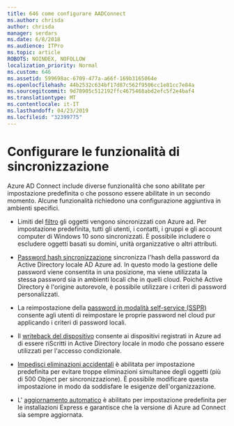 ```yaml
---
title: 646 come configurare AADConnect
ms.author: chrisda
author: chrisda
manager: serdars
ms.date: 6/8/2018
ms.audience: ITPro
ms.topic: article
ROBOTS: NOINDEX, NOFOLLOW
localization_priority: Normal
ms.custom: 646
ms.assetid: 599698ac-6709-477a-a66f-169b3165064e
ms.openlocfilehash: 44b2532c634bf17d87c562f9506cc1e81cc7e84a
ms.sourcegitcommit: 9d78905c512192ffc4675468abd2efc5f2e4baf4
ms.translationtype: MT
ms.contentlocale: it-IT
ms.lasthandoff: 04/23/2019
ms.locfileid: "32399775"
---
```

# <a name="configure-sync-features"></a>Configurare le funzionalità di sincronizzazione

Azure AD Connect include diverse funzionalità che sono abilitate per impostazione predefinita o che possono essere abilitate in un secondo momento. Alcune funzionalità richiedono una configurazione aggiuntiva in ambienti specifici.

- Limiti del [filtro](https://docs.microsoft.com/azure/active-directory/connect/active-directory-aadconnectsync-configure-filtering) gli oggetti vengono sincronizzati con Azure ad. Per impostazione predefinita, tutti gli utenti, i contatti, i gruppi e gli account computer di Windows 10 sono sincronizzati. È possibile includere o escludere oggetti basati su domini, unità organizzative o altri attributi.

- [Password hash sincronizzazione](https://docs.microsoft.com/azure/active-directory/connect/active-directory-aadconnectsync-implement-password-hash-synchronization) sincronizza l'hash della password da Active Directory locale AD Azure ad. In questo modo la gestione delle password viene consentita in una posizione, ma viene utilizzata la stessa password sia in ambienti locali che in quelli cloud. Poiché Active Directory è l'origine autorevole, è possibile utilizzare i criteri di password personalizzati.

- La reimpostazione della [password in modalità self-service (SSPR)](https://docs.microsoft.com/azure/active-directory/authentication/quickstart-sspr) consente agli utenti di reimpostare le proprie password nel cloud pur applicando i criteri di password locali.

- Il [writeback del dispositivo](https://docs.microsoft.com/azure/active-directory/connect/active-directory-aadconnect-feature-device-writeback) consente ai dispositivi registrati in Azure ad di essere riScritti in Active Directory locale in modo che possano essere utilizzati per l'accesso condizionale.

- [Impedisci eliminazioni accidentali](https://docs.microsoft.com/azure/active-directory/connect/active-directory-aadconnectsync-feature-prevent-accidental-deletes) è abilitata per impostazione predefinita per evitare troppe eliminazioni simultanee degli oggetti (più di 500 Object per sincronizzazione). È possibile modificare questa impostazione in modo da soddisfare le esigenze dell'organizzazione.

- L' [aggiornamento automatico](https://docs.microsoft.com/azure/active-directory/connect/active-directory-aadconnect-feature-automatic-upgrade) è abilitato per impostazione predefinita per le installazioni Express e garantisce che la versione di Azure ad Connect sia sempre aggiornata.
